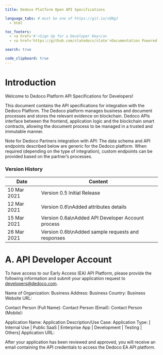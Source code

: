 ```yaml
---
title: Dedoco Platform Open API Specifications

language_tabs: # must be one of https://git.io/vQNgJ
  - html

toc_footers:
  - <a href='#'>Sign Up for a Developer Key</a>
  - <a href='https://github.com/slatedocs/slate'>Documentation Powered by Slate</a>

search: true

code_clipboard: true
---
```


# Introduction

Welcome to Dedoco Platform API Specifications for Developers!

This document contains the API specifications for integration with the Dedoco Platform. The Dedoco platform manages business and document processes and stores the relevant evidence on blockchain. Dedoco APIs interface between the frontend, application logic and the blockchain smart contracts, allowing the document process to be managed in a trusted and immutable manner.

Note for Dedoco Partners integration with API: The data schema and API endpoints described below are generic for the Dedoco platform. When required (depending on the type of integration), custom endpoints can be provided based on the partner’s processes.

### Version History
Date | Content
-----| --------
10 Mar 2021 | Version 0.5 Initial Release
12 Mar 2021 | Version 0.6\nAdded attributes details
15 Mar 2021 | Version 0.6a\nAdded API Developer Account process
26 Mar 2021 | Version 0.6b\nAdded sample requests and responses

# A. API Developer Account
To have access to our Early Access (EA) API Platform, please provide the following information and submit your application request to developers@dedoco.com.

Name of Organization: 
Business Address: 
Business Country: 
Business Website URL: 

Contact Person (Full Name): 
Contact Person (Email): 
Contact Person (Mobile): 

Application Name: 
Application Description/Use Case: 
Application Type: [ Internal Use | Public SaaS | Enterprise App | Development | Testing | Others]
Application URL: 


After your application has been reviewed and approved, you will receive an email containing the API credentials to access the Dedoco EA API platform. 

